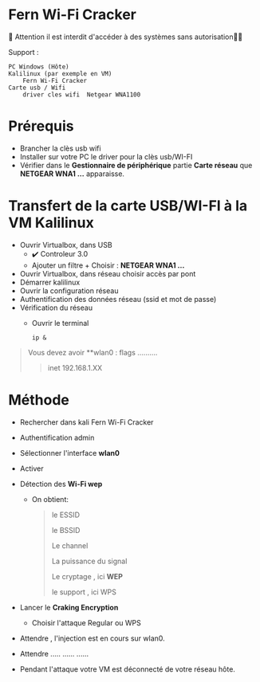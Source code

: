 #  Fern Wi-Fi Cracker

🚩 Attention il est interdit d'accéder à des systèmes sans autorisation🏴‍☠️

Support :

    PC Windows (Hôte)
    Kalilinux (par exemple en VM)
        Fern Wi-Fi Cracker
    Carte usb / Wifi
        driver cles wifi  Netgear WNA1100
# Prérequis
* Brancher la clès usb wifi
* Installer sur votre PC le driver pour la clès usb/WI-FI
* Vérifier dans le **Gestionnaire de périphérique** partie **Carte réseau** que **NETGEAR WNA1 ...** apparaisse.

# Transfert de la carte USB/WI-FI à la VM Kalilinux
* Ouvrir Virtualbox, dans USB
    * ✔️ Controleur 3.0
    * Ajouter un filtre +
        Choisir :  **NETGEAR WNA1 ...** 
* Ouvrir Virtualbox, dans réseau choisir accès par pont
* Démarrer kalilinux
* Ouvrir la configuration réseau
* Authentification des données réseau (ssid et mot de passe)
* Vérification du réseau
    * Ouvrir le terminal

          ip &
> Vous devez avoir **wlan0 : flags ..........
> 
> > inet 192.168.1.XX

  # Méthode

* Rechercher dans kali Fern Wi-Fi Cracker
* Authentification admin
* Sélectionner l'interface **wlan0**
* Activer
* Détection des **Wi-Fi wep**
    * On obtient:
        > le ESSID
        >
        > le BSSID
        >
        > Le channel
        >
        > La puissance du signal
        >
        > Le cryptage , ici **WEP**
        >
        > le support , ici WPS
            
* Lancer le **Craking Encryption**

    * Choisir l'attaque Regular ou WPS

* Attendre , l'injection est en cours sur wlan0.

* Attendre ..... ...... ......

* Pendant l'attaque votre VM est déconnecté de votre réseau hôte.
  

